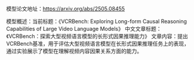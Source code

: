 模型论文地址：https://arxiv.org/abs/2505.08455

模型概述：当前标题：《VCRBench: Exploring Long-form Causal Reasoning Capabilities of Large Video Language Models》
中文文章标题：《VCRBench：探索大型视频语言模型的长形式因果推理能力》
文章内容：提出VCRBench基准，用于评估大型视频语言模型在长形式因果推理任务上的表现，通过实验展示了模型在理解视频内容因果关系方面的能力。
